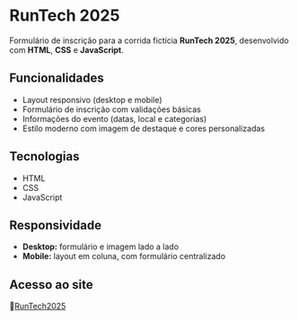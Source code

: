 # RunTech 2025 

Formulário de inscrição para a corrida fictícia **RunTech 2025**, desenvolvido com **HTML**, **CSS** e **JavaScript**.

## Funcionalidades

- Layout responsivo (desktop e mobile)  
- Formulário de inscrição com validações básicas  
- Informações do evento (datas, local e categorias)  
- Estilo moderno com imagem de destaque e cores personalizadas  

## Tecnologias

- HTML 
- CSS
- JavaScript   

## Responsividade

- **Desktop:** formulário e imagem lado a lado  
- **Mobile:** layout em coluna, com formulário centralizado

## Acesso ao site  
🔗[RunTech2025](https://scriptlver.github.io/fase1-formulario-de-validacao/)
